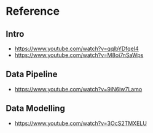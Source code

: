 # Reference

## Intro

- https://www.youtube.com/watch?v=qqlbYDfqeI4
- https://www.youtube.com/watch?v=M8oi7nSaWps

## Data Pipeline

- https://www.youtube.com/watch?v=9iN6iw7Lamo

## Data Modelling

- https://www.youtube.com/watch?v=3OcS2TMXELU

